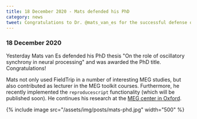```yaml
---
title: 18 December 2020 - Mats defended his PhD
category: news
tweet: Congratulations to Dr. @mats_van_es for the successful defense of his PhD thesis.
---
```


### 18 December 2020

Yesterday Mats van Es defended his PhD thesis "On the role of oscillatory synchrony in neural processing" and was awarded the PhD title. Congratulations!

Mats not only used FieldTrip in a number of interesting MEG studies, but also contributed as lecturer in the MEG toolkit courses. Furthermore, he recently implemented the `reproducescript` functionality (which will be published soon). He continues his research at the [MEG center in Oxford](https://www.win.ox.ac.uk).

{% include image src="/assets/img/posts/mats-phd.jpg" width="500" %}
